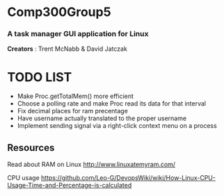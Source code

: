 # Comp300Group5
### A task manager GUI application for Linux
**Creators** : Trent McNabb & David Jatczak

# TODO LIST
- Make Proc.getTotalMem() more efficient
- Choose a polling rate and make Proc read its data for that interval
- Fix decimal places for ram precentage
- Have username actually translated to the proper username
- Implement sending signal via a right-click context menu on a process

## Resources

Read about RAM on Linux
http://www.linuxatemyram.com/

CPU usage
https://github.com/Leo-G/DevopsWiki/wiki/How-Linux-CPU-Usage-Time-and-Percentage-is-calculated
